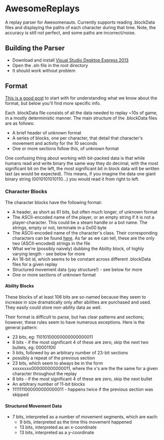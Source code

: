 AwesomeReplays
==============

A replay parser for Awesomenauts. Currently supports reading .blockData files and displaying the paths of each character during that time. Note, the accuracy is still not perfect, and some paths are incorrect/noise.

Building the Parser
------------------

* Download and install [Visual Studio Desktop Express 2013](http://www.visualstudio.com/downloads/download-visual-studio-vs#d-express-windows-desktop)
* Open the .sln file in the root directory
* It should work without problem

Format
------

[This is a good post](http://www.awesomenauts.com/forum/viewtopic.php?f=19&t=29690) to start with for understanding what we know about the format, but below you'll find more specific info.

Each .blockData file consists of all the data needed to replay ~10s of game, in a mostly deterministic manner. The main structure of the .blockData files are as follows:
* A brief header of unknown format
* A series of blocks, one per character, that detail that character's movement and activity for the 10 seconds
* One or more sections follow this, of unknown format
 
One confusing thing about working with bit-packed data is that while humans read and write binary the same way they do decimal, with the most significant bit on the left, the most significant bit in block data will be written last (as would be expected). This means, if you imagine the data one giant binary string (0010101010110...) you would read it from right to left. 

### Character Blocks ###
The character blocks have the following format:
* A header, as short as 61 bits, but often much longer, of unknown format
* The ASCII-encoded name of the player, or an empty string if it is not a player-character. This could be a steam handle or a bot name. The strings, empty or not, terminate in a 0x00 byte
* The ASCII-encoded name of the character's class. Their corresponding characters can be found [here](http://joostdevblog.blogspot.com/2014/06/the-ai-tools-for-awesomenauts.html). As far as we can tell, these are the only two (ASCII-encoded) strings in the file
* What we're (possibly naively) dubbing the Ability block, of highly varying length - see below for more
* An 18-bit id, which seems to be constant across different .blockData files for a given replay
* Structured movement data (yay structure!) - see below for more
* One or more sections of unknown format

#### Ability Blocks ####

These blocks of at least 106 bits are so-named because they seem to increase in size dramatically only after abilities are purchased and used. They easily could store non-ability data as well.

Their format is difficult to parse, but has clear patterns and sections; however, these rules seem to have numerous exceptions. Here is the general pattern:
* 23 bits, eg: 11010100000000000000011
* 8 bits - if the most significant 4 of these are zero, skip the next two bullets, eg: 00001100
* 5 bits, followed by an arbitrary number of 23-bit sections
* possibly a repeat of the previous section
* 23 bits, which seem to always be in the form xxxxxxxx000000000000011, where the x's are the the same for a given character throughout the replay
* 8 bits - if the most significant 4 of these are zero, skip the next bullet
* An arbitrary number of 11-bit blocks
* 1111111000000000000011 - happens twice if the previous section was skipped

#### Structured Movement Data ####
* 7 bits, interpreted as a number of movement segments, which are each:
  * 9 bits, interpreted as the time this movement happened
  * 13 bits, interpreted as an x-coordinate
  * 13 bits, interpreted as a y-coordinate
